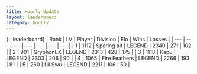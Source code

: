 ```yaml
---
title: Hourly Update
layout: leaderboard
category: hourly
---
```


{: .leaderboard}
| Rank | LV | Player | Division | Elo | Wins | Losses |
| --- | --- | --- | --- | --- | --- | --- |
| <span data-change="0">1</span> | 1112 | <span title="ID: 203132">Sparing alt</span> | LEGEND | <span data-change="0">2340</span> | <span data-change="0">271</span> | <span data-change="0">102</span> |
| <span data-change="0">2</span> | 901 | <span title="ID: 315148">GryphonEX</span> | LEGEND | <span data-change="0">2313</span> | <span data-change="0">428</span> | <span data-change="0">175</span> |
| <span data-change="0">3</span> | 1118 | <span title="ID: 204953">Kapu</span> | LEGEND | <span data-change="0">2303</span> | <span data-change="0">206</span> | <span data-change="0">90</span> |
| <span data-change="0">4</span> | 1065 | <span title="ID: 357425">Fire Feathers</span> | LEGEND | <span data-change="0">2266</span> | <span data-change="0">193</span> | <span data-change="0">81</span> |
| <span data-change="0">5</span> | 260 | <span title="ID: 468342">Lil Swu</span> | LEGEND | <span data-change="0">2211</span> | <span data-change="0">106</span> | <span data-change="0">50</span> |